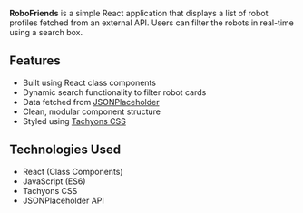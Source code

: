 **RoboFriends** is a simple React application that displays a list of robot profiles fetched from an external API. Users can filter the robots in real-time using a search box.

## Features

- Built using React class components
- Dynamic search functionality to filter robot cards
- Data fetched from [JSONPlaceholder](https://jsonplaceholder.typicode.com/users)
- Clean, modular component structure
- Styled using [Tachyons CSS](https://tachyons.io/)

## Technologies Used

- React (Class Components)
- JavaScript (ES6)
- Tachyons CSS
- JSONPlaceholder API


